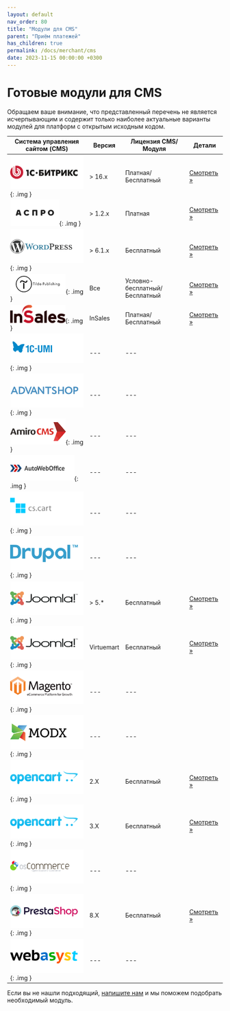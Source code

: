 ```yaml
---
layout: default
nav_order: 80
title: "Модули для CMS"
parent: "Приём платежей"
has_children: true
permalink: /docs/merchant/cms
date: 2023-11-15 00:00:00 +0300
---
```


# Готовые модули для CMS

Обращаем ваше внимание, что представленный перечень не является исчерпывающим и содержит только наиболее
актуальные варианты модулей для платформ с открытым исходным кодом.

| Система управления сайтом (CMS)                                  | Версия     | Лицензия CMS/Модуля           | Детали
|------------------------------------------------------------------|------------|-------------------------------| ---------------------------------
| ![1С Битрикс](/assets/images/cms/1s_bitrix.svg){: .img }         | > 16.x     | Платная/Бесплатный            | [Смотреть &raquo;](/docs/merchant/cms/1c-bitrix/)
| ![Aspro](/assets/images/cms/aspro.png){: .img }                  | > 1.2.x    | Платная                       | [Смотреть &raquo;](/docs/merchant/cms/aspro/)
| ![WordPress](/assets/images/cms/wordpress.svg){: .img }          | > 6.1.x    | Бесплатный                    | [Смотреть &raquo;](/docs/merchant/cms/woocommerce/)
| ![Tilda](/assets/images/cms/tilda.png){: .img }                  | Все        | Условно-бесплатный/Бесплатный | [Смотреть &raquo;](/docs/merchant/cms/tilda/)
| ![InSales](/assets/images/cms/insales.png){: .img }              | InSales    | Платная/Бесплатный            | [Смотреть &raquo;](/docs/merchant/cms/insales/)
| ![UMI.CMS](/assets/images/cms/1c-umi.svg){: .img }               | ---        | ---                           |
| ![AdvantShop](/assets/images/cms/advantshop.svg){: .img }        | ---        | ---                           |
| ![AmiroCMS](/assets/images/cms/amirocms.png){: .img }            | ---        | ---                           |
| ![АвтоВебОфис](/assets/images/cms/autoweboffice.png){: .img }    | ---        | ---                           |
| ![CS-Cart](/assets/images/cms/cscart.svg){: .img }               | ---        | ---                           |
| ![Ubercart](/assets/images/cms/drupal.svg){: .img }              | ---        | ---                           |
| ![JoomShopping](/assets/images/cms/joomla.svg){: .img }          | > 5.*      | Бесплатный                    |[Смотреть &raquo;](/docs/merchant/cms/joomshopping/)
| ![Virtuemart](/assets/images/cms/joomla.svg){: .img }            | Virtuemart | Бесплатный                    |[Смотреть &raquo;](/docs/merchant/cms/virtuemart/)
| ![Magento](/assets/images/cms/magento.svg){: .img }              | ---        | ---                           |
| ![ModX](/assets/images/cms/modx.svg){: .img }                    | ---        | ---                           |
| ![OpenCart](/assets/images/cms/opencart.svg){: .img }            | 2.X        | Бесплатный                    |[Смотреть &raquo;](/docs/merchant/cms/opencartv2/)
| ![OpenCart](/assets/images/cms/opencart.svg){: .img }            | 3.X        | Бесплатный                    |[Смотреть &raquo;](/docs/merchant/cms/opencartv3/)
| ![OSCommerce](/assets/images/cms/oscommerce.svg){: .img }        | ---        | ---                           |
| ![PrestaShop](/assets/images/cms/prestashop.svg){: .img }        | 8.X        | Бесплатный                    |[Смотреть &raquo;](/docs/merchant/prestashop/)
| ![WebAsyst/ShopScript](/assets/images/cms/webasyst.svg){: .img } | ---        | ---                           |


Если вы не нашли подходящий, [напишите нам](https://www.invoicebox.ru/ru/contacts/feedback.html) и мы поможем подобрать необходимый модуль.
